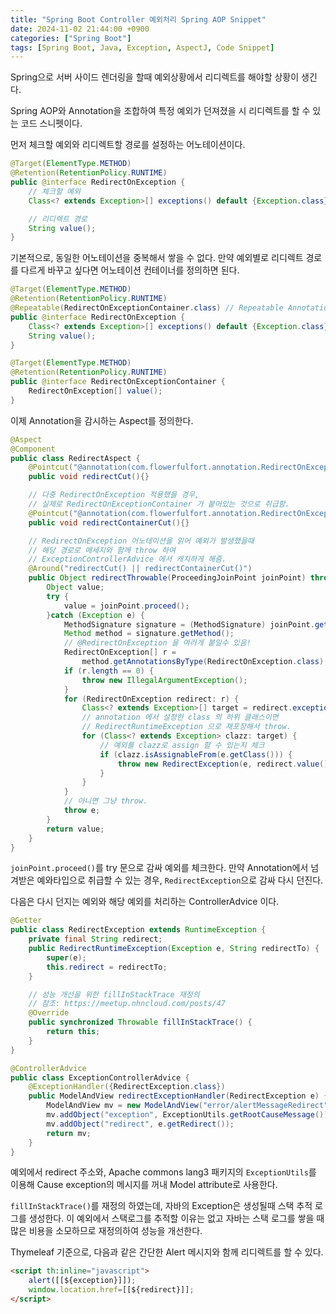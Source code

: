 ```yaml
---
title: "Spring Boot Controller 예외처리 Spring AOP Snippet"
date: 2024-11-02 21:44:00 +0900
categories: ["Spring Boot"]
tags: [Spring Boot, Java, Exception, AspectJ, Code Snippet]
---
```


Spring으로 서버 사이드 렌더링을 할때 예외상황에서 리디렉트를 해야할 상황이 생긴다. 

Spring AOP와 Annotation을 조합하여 특정 예외가 던져졌을 시 리디렉트를 할 수 있는 코드 스니펫이다.

먼저 체크할 예외와 리디렉트할 경로를 설정하는 어노테이션이다.
```java
@Target(ElementType.METHOD)
@Retention(RetentionPolicy.RUNTIME)
public @interface RedirectOnException {
    // 체크할 예외
    Class<? extends Exception>[] exceptions() default {Exception.class};

    // 리디렉트 경로
    String value();
}
```

기본적으로, 동일한 어노테이션을 중복해서 쌓을 수 없다. 만약 예외별로 리디렉트 경로를 다르게 바꾸고 싶다면 어노테이션 컨테이너를 정의하면 된다.

```java
@Target(ElementType.METHOD)
@Retention(RetentionPolicy.RUNTIME)
@Repeatable(RedirectOnExceptionContainer.class) // Repeatable Annotation
public @interface RedirectOnException {
    Class<? extends Exception>[] exceptions() default {Exception.class};
    String value();
}

@Target(ElementType.METHOD)
@Retention(RetentionPolicy.RUNTIME)
public @interface RedirectOnExceptionContainer {
    RedirectOnException[] value();
}
```

이제 Annotation을 감시하는 Aspect를 정의한다.

```java
@Aspect
@Component
public class RedirectAspect {
    @Pointcut("@annotation(com.flowerfulfort.annotation.RedirectOnException)")
    public void redirectCut(){}

    // 다중 RedirectOnException 적용했을 경우, 
    // 실제로 RedirectOnExceptionContainer 가 붙어있는 것으로 취급함.
    @Pointcut("@annotation(com.flowerfulfort.annotation.RedirectOnExceptionContainer)")
    public void redirectContainerCut(){}

    // RedirectOnException 어노테이션을 읽어 예외가 발생했을때
    // 해당 경로로 메세지와 함께 throw 하여
    // ExceptionControllerAdvice 에서 캐치하게 해줌.
    @Around("redirectCut() || redirectContainerCut()")
    public Object redirectThrowable(ProceedingJoinPoint joinPoint) throws Throwable {
        Object value;
        try {
            value = joinPoint.proceed();
        }catch (Exception e) {
            MethodSignature signature = (MethodSignature) joinPoint.getSignature();
            Method method = signature.getMethod();
            // @RedirectOnException 을 여러개 붙일수 있음!
            RedirectOnException[] r = 
                method.getAnnotationsByType(RedirectOnException.class);
            if (r.length == 0) {
                throw new IllegalArgumentException();
            }
            for (RedirectOnException redirect: r) {
                Class<? extends Exception>[] target = redirect.exceptions();
                // annotation 에서 설정한 class 의 하위 클래스이면
                // RedirectRuntimeException 으로 재포장해서 throw.
                for (Class<? extends Exception> clazz: target) {
                    // 예외를 clazz로 assign 할 수 있는지 체크
                    if (clazz.isAssignableFrom(e.getClass())) {
                        throw new RedirectException(e, redirect.value());
                    }
                }
            }
            // 아니면 그냥 throw.
            throw e;
        }
        return value;
    }
}
```

`joinPoint.proceed()`를 try 문으로 감싸 예외를 체크한다. 만약 Annotation에서 넘겨받은 예와타입으로 취급할 수 있는 경우, `RedirectException`으로 감싸 다시 던진다.

다음은 다시 던지는 예외와 해당 예외를 처리하는 ControllerAdvice 이다.

```java
@Getter
public class RedirectException extends RuntimeException {
    private final String redirect;
    public RedirectRuntimeException(Exception e, String redirectTo) {
        super(e);
        this.redirect = redirectTo;
    }

    // 성능 개선을 위한 fillInStackTrace 재정의
    // 참조: https://meetup.nhncloud.com/posts/47
    @Override
    public synchronized Throwable fillInStackTrace() {
        return this;
    }
}

@ControllerAdvice
public class ExceptionControllerAdvice {
    @ExceptionHandler({RedirectException.class})
    public ModelAndView redirectExceptionHandler(RedirectException e) {
        ModelAndView mv = new ModelAndView("error/alertMessageRedirect");
        mv.addObject("exception", ExceptionUtils.getRootCauseMessage());
        mv.addObject("redirect", e.getRedirect());
        return mv;
    }
}
```

예외에서 redirect 주소와, Apache commons lang3 패키지의 `ExceptionUtils`를 이용해 Cause exception의 메시지를 꺼내 Model attribute로 사용한다.

`fillInStackTrace()`를 재정의 하였는데, 자바의 Exception은 생성될때 스택 추적 로그를 생성한다.
이 예외에서 스택로그를 추적할 이유는 없고 자바는 스택 로그를 쌓을 때 많은 비용을 소모하므로 재정의하여 성능을 개선한다.

Thymeleaf 기준으로, 다음과 같은 간단한 Alert 메시지와 함께 리디렉트를 할 수 있다.

```html
<script th:inline="javascript">
    alert([[${exception}]]);
    window.location.href=[[${redirect}]];
</script>
```
